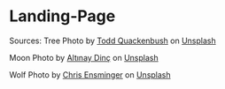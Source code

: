 # Landing-Page


Sources:
Tree  Photo by <a href="https://unsplash.com/@toddquackenbush?utm_content=creditCopyText&utm_medium=referral&utm_source=unsplash">Todd Quackenbush</a> on <a href="https://unsplash.com/photos/green-leaf-tree-on-shore-XBxQZLNBM0Q?utm_content=creditCopyText&utm_medium=referral&utm_source=unsplash">Unsplash</a>
  
  Moon   Photo by <a href="https://unsplash.com/@adinc?utm_content=creditCopyText&utm_medium=referral&utm_source=unsplash">Altınay Dinç</a> on <a href="https://unsplash.com/photos/full-moon-and-clouds-LluELtL5mK4?utm_content=creditCopyText&utm_medium=referral&utm_source=unsplash">Unsplash</a>

  Wolf Photo by <a href="https://unsplash.com/@viramedio?utm_content=creditCopyText&utm_medium=referral&utm_source=unsplash">Chris Ensminger</a> on <a href="https://unsplash.com/photos/brown-and-black-wolf-in-close-up-photography-i6yrDhfZ-XQ?utm_content=creditCopyText&utm_medium=referral&utm_source=unsplash">Unsplash</a>
  
